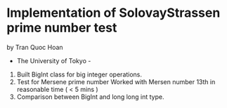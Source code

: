# Implementation of SolovayStrassen prime number test
by Tran Quoc Hoan
- The University of Tokyo - 

1.	Built BigInt class for big integer operations.
2.	Test for Mersene prime number 
Worked with Mersen number 13th in reasonable time ( < 5 mins )
3.  Comparison between BigInt and long long int type.